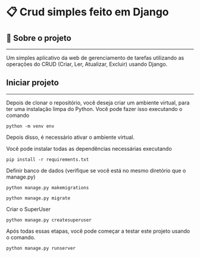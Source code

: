 
# 📋 Crud simples feito em Django

## 🤔 Sobre o projeto
<hr>
Um simples aplicativo da web de gerenciamento de tarefas utilizando as operações do CRUD (Criar, Ler, Atualizar, Excluir) usando Django.

## Iniciar projeto
<hr>

Depois de clonar o repositório, você deseja criar um ambiente virtual, para ter uma instalação limpa do Python. Você pode fazer isso executando o comando

```
python -m venv env
```
Depois disso, é necessário ativar o ambiente virtual.

Você pode instalar todas as dependências necessárias executando
```
pip install -r requirements.txt
```

Definir banco de dados (verifique se você está no mesmo diretório que o manage.py)
```
python manage.py makemigrations
```
```
python manage.py migrate
```
Criar o SuperUser 
```
python manage.py createsuperuser
```

Após todas essas etapas, você pode começar a testar este projeto usando o comando.
```
python manage.py runserver
```
